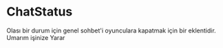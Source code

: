 # ChatStatus
Olası bir durum için genel sohbet'i oyunculara kapatmak için bir eklentidir. Umarım işinize Yarar
